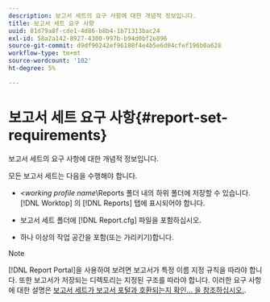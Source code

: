 ```yaml
---
description: 보고서 세트의 요구 사항에 대한 개념적 정보입니다.
title: 보고서 세트 요구 사항
uuid: 81d79a8f-cde1-4d86-b8b4-1b71313bac24
exl-id: 58a2a142-8927-4300-997b-b94d0bf2e896
source-git-commit: d9df90242ef96188f4e4b5e6d04cfef196b0a628
workflow-type: tm+mt
source-wordcount: '102'
ht-degree: 5%

---
```


# 보고서 세트 요구 사항{#report-set-requirements}

보고서 세트의 요구 사항에 대한 개념적 정보입니다.

모든 보고서 세트는 다음을 수행해야 합니다.

* *&lt;working profile name*\Reports 폴더 내의 하위 폴더에 저장할 수 있습니다. [!DNL Worktop] 의 [!DNL Reports] 탭에 표시되어야 합니다.

* 보고서 세트 폴더에 [!DNL Report.cfg] 파일을 포함하십시오.
* 하나 이상의 작업 공간을 포함(또는 가리키기)합니다.

>[!NOTE]
>
>[!DNL Report Portal]을 사용하여 보려면 보고서가 특정 이름 지정 규칙을 따라야 합니다. 또한 보고서가 저장되는 디렉토리는 지정된 구조를 따라야 합니다. 이러한 요구 사항에 대한 설명은 [보고서 세트가 보고서 포털과 호환되는지 확인... 을 참조하십시오.](../../home/c-rpt-oview/c-install-rpt-port/c-rpt-port-user-inter.md#section-2b141e5d198a4bbea455699126c24706).
